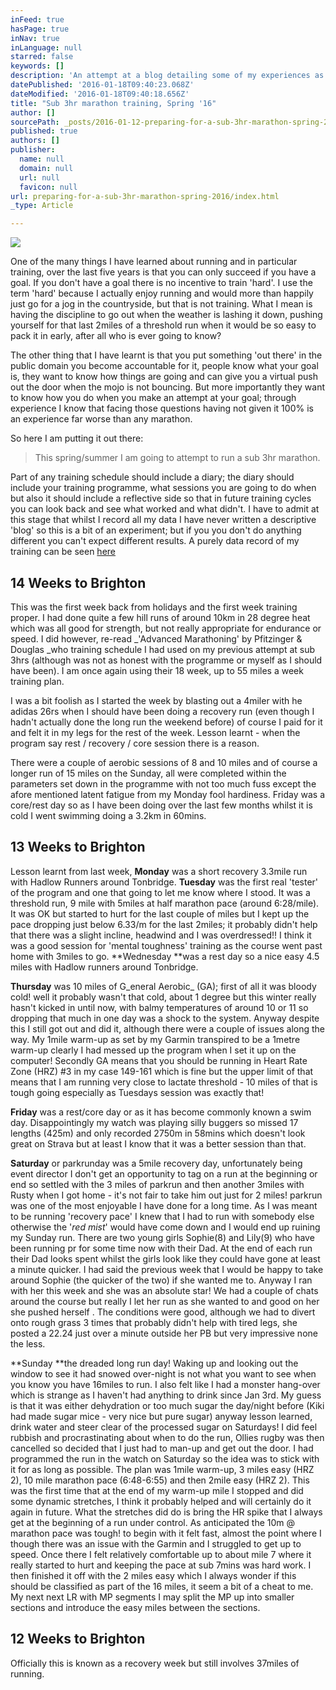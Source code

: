 ```yaml
---
inFeed: true
hasPage: true
inNav: true
inLanguage: null
starred: false
keywords: []
description: 'An attempt at a blog detailing some of my experiences as I prepare for a sub 3 hour marathon  '
datePublished: '2016-01-18T09:40:23.068Z'
dateModified: '2016-01-18T09:40:18.656Z'
title: "Sub 3hr marathon training, Spring '16"
author: []
sourcePath: _posts/2016-01-12-preparing-for-a-sub-3hr-marathon-spring-2016.md
published: true
authors: []
publisher:
  name: null
  domain: null
  url: null
  favicon: null
url: preparing-for-a-sub-3hr-marathon-spring-2016/index.html
_type: Article

---
```

![](https://the-grid-user-content.s3-us-west-2.amazonaws.com/3fd49f53-bb00-40be-be69-38358568bdc2.jpg)

One of the many things I have learned about running and in particular training,  over the last five years is that you can only succeed if you have a goal. If you don't have a goal there is no incentive to train 'hard'. I use the term 'hard' because I actually enjoy running and would more than happily just go for a jog in the countryside, but that is not training. What I mean is having the discipline to go out when the weather is lashing it down, pushing yourself for that last 2miles of a threshold run when it would be so easy to pack it in early, after all who is ever going to know?

The other thing that I have learnt is that you put something 'out there' in the public domain you become accountable for it, people know what your goal is, they want to know how things are going and can give you a virtual push out the door when the mojo is not bouncing. But more importantly they want to know how you do when you make an attempt at your goal; through experience I know that facing those questions having not given it 100% is an experience far worse than any marathon.

So here I am putting it out there: 
> 
> This spring/summer I am going to attempt to run a sub 3hr marathon.

Part of any training schedule should include a diary; the diary should include your training programme, what sessions you are going to do when but also it should include a reflective side so that in future training cycles you can look back and see what worked and what didn't. I have to admit at this stage that whilst I record all my data I have never written a descriptive 'blog' so this is a bit of an experiment; but if you you don't do anything different you can't expect different results. A purely data record of my training can be seen [here][0]

## 14 Weeks to Brighton

This was the first week back from holidays and the first week training proper. I had done quite a few hill runs of around 10km in 28 degree heat which was all good for strength, but not really appropriate for endurance or speed. I did however, re-read _'Advanced Marathoning' by Pfitzinger & Douglas _who training schedule I had used on my previous attempt at sub 3hrs (although was not as honest with the programme or myself as I should have been). I am once again using their 18 week, up to 55 miles a week training plan.

I was a bit foolish as I started the week by blasting out a 4miler with he adidas 26rs when I should have been doing a recovery run (even though I hadn't actually done the long run the weekend before) of course I paid for it and felt it in my legs for the rest of the week. Lesson learnt - when the program say rest / recovery / core session there is a reason. 

There were a couple of aerobic sessions of 8 and 10 miles and of course a longer run of 15 miles on the Sunday, all were completed within the parameters set down in the programme with not too much fuss except the afore mentioned latent fatigue from my Monday fool hardiness. Friday was a core/rest day so as I have been doing over the last few months whilst it is cold I went swimming doing a 3.2km in 60mins.

## 13 Weeks to Brighton

Lesson learnt from last week, **Monday** was a short recovery 3.3mile run with Hadlow Runners around Tonbridge. **Tuesday** was the first real 'tester' of the program and one that going to let me know where I stood. It was a threshold run, 9 mile with 5miles at half marathon pace (around 6:28/mile). It was OK but started to hurt for the last couple of miles but I kept up the pace dropping just below 6.33/m for the last 2miles; it probably didn't help that there was a slight incline, headwind and I was overdressed!! I think it was a good session for 'mental toughness' training as the course went past home with 3miles to go.   **Wednesday **was a rest day so a nice easy 4.5 miles with Hadlow runners around Tonbridge. 

**Thursday** was 10 miles of G_eneral Aerobic_ (GA); first of all it was bloody cold! well it probably wasn't that cold, about 1 degree but this winter really hasn't kicked in until now, with balmy temperatures of around 10 or 11 so dropping that much in one day was a shock to the system. Anyway despite this I still got out and did it, although there were a couple of issues along the way. My 1mile warm-up as set by my Garmin transpired to be a 1metre warm-up clearly I had messed up the program when I set it up on the computer! Secondly GA means that you should be running in Heart Rate Zone (HRZ) \#3 in my case 149-161 which is fine but the upper limit of that means that I am running very close to lactate threshold - 10 miles of that is tough going especially as Tuesdays session was exactly that!  

**Friday** was a rest/core day or as it has become commonly known a swim day. Disappointingly my watch was playing silly buggers so missed 17 lengths (425m) and only recorded 2750m in 58mins which doesn't look great on Strava but at least I know that it was a better session than that. 

**Saturday** or parkrunday was a 5mile recovery day, unfortunately being event director I don't get an opportunity to tag on a run at the beginning or end so settled with the 3 miles of parkrun and then another 3miles with Rusty when I got home - it's not fair to take him out just for 2 miles! parkrun was one of the most enjoyable I have done for a long time. As  I was meant to be running 'recovery pace' I knew that I had to run with somebody else otherwise the '_red mist_' would have come down and  I would end up ruining my Sunday run. There are two young girls Sophie(8) and Lily(9) who have been running pr for some time now with their Dad. At the end of each run their Dad looks spent whilst the girls look like they could have gone at least a minute quicker. I had said the previous week that I would be happy to take around Sophie (the quicker of the two) if she wanted me to. Anyway I ran with her this week and she was an absolute star! We had a couple of chats around the course but really I let her run as she wanted to and good on her she pushed herself . The conditions were good, although we had to divert onto rough grass 3 times that probably didn't help with tired legs, she posted a 22.24 just over a minute outside her PB but very impressive none the less. 

**Sunday **the dreaded long run day! Waking up and looking out the window to see it had snowed over-night is not what you want to see when you know you have 16miles to run. I also felt like I had a monster hang-over which is strange as I haven't had anything to drink since Jan 3rd. My guess is that it was either dehydration or too much sugar the day/night before (Kiki had made sugar mice - very nice but pure sugar) anyway lesson learned, drink water and steer clear of the processed sugar on Saturdays! I did feel rubbish and procrastinating about when to do the run, Ollies rugby was then cancelled so decided that I just had to man-up and get out the door. I had programmed the run in the watch on Saturday so the idea was to stick with it for as long as possible. The plan was 1mile warm-up, 3 miles easy (HRZ 2), 10 mile marathon pace (6:48-6:55) and then 2mile easy (HRZ 2). This was the first time that at the end of my warm-up mile I stopped and did some dynamic stretches, I think it probably helped and will certainly do it again in future. What the stretches did do is bring the HR spike that I always get at the beginning of a run under  control.  As anticipated the 10m @ marathon pace was tough! to begin with it felt fast, almost the point where I though there was an issue with the Garmin and I struggled to get up to speed. Once there I felt relatively comfortable up to about mile 7 where it really started to hurt and keeping the pace at sub 7mins was hard work. I then finished it off with the 2 miles easy which I always wonder if this should be classified as part of the 16 miles, it seem a bit of a cheat to me. My next next LR with MP segments I may split the MP up into smaller sections and introduce the easy miles between the sections.

## 12 Weeks to Brighton

Officially this is known as a recovery week but still involves 37miles of running.  

[0]: https://docs.google.com/spreadsheets/d/1Cl_DvZj82hFzsy6fQGn1vheRfsPbCElqLrpQEggV7OY/edit?usp=sharing